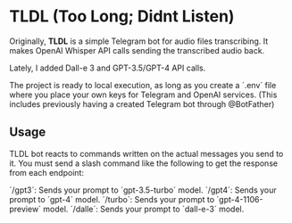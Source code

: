 # TLDL (Too Long; Didnt Listen)

Originally, **TLDL** is a simple Telegram bot for audio files transcribing. It makes OpenAI Whisper API calls sending the transcribed audio back. 

Lately, I added Dall-e 3 and GPT-3.5/GPT-4 API calls.

The project is ready to local execution, as long as you create a ´.env´ file where you place your own keys for Telegram and OpenAI services. (This includes previously having a created Telegram bot through @BotFather)

## Usage

TLDL bot reacts to commands written on the actual messages you send to it. You must send a slash command like the following to get the response from each endpoint:

´/gpt3´: Sends your prompt to ´gpt-3.5-turbo´ model.
´/gpt4´: Sends your prompt to ´gpt-4´ model.
´/turbo´: Sends your prompt to ´gpt-4-1106-preview´ model.
´/dalle´: Sends your prompt to ´dall-e-3´ model.
